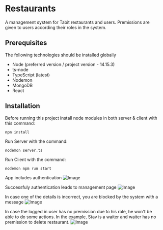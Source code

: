 # Restaurants

A management system for Tabit restaurants and users. Premissions are given to users according their roles in the system.


## Prerequisites
The following technologies should be installed globally
* Node (preferred version / project version - 14.15.3)
* ts-node
* TypeScript (latest)
* Nodemon 
* MongoDB
* React


## Installation

Before running this project install node modules in both server & client with this command:

```
npm install
```

Run Server with the command:

```
nodemon server.ts
```

Run Client with the command:

```
nodemon npm run start
```


App includes authentication 
![Image](https://res.cloudinary.com/dtwqtpteb/image/upload/v1667695518/n078fgb8z510xheyyc8u.png
)

Successfuly authentication leads to management page
![Image](https://res.cloudinary.com/dtwqtpteb/image/upload/v1667695271/hkc55texov6ft5czwny8.png
)

In case one of the details is incorrect, you are blocked by the system with a message
![Image](https://res.cloudinary.com/dtwqtpteb/image/upload/v1667694795/ujxgtteqbksjxfdaduk8.png
)

In case the logged in user has no premission due to his role, he won't be able to do some actions. In the example, Stav is a waiter and waiter has no premission to delete restaurant.
![Image](https://res.cloudinary.com/dtwqtpteb/image/upload/v1667694795/j3ndjif1g7osve8nxypb.png
)


